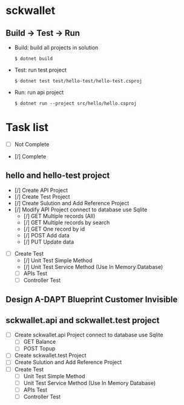 # sckwallet

## Build -> Test -> Run
* Build: build all projects in solution 

  `$ dotnet build`
* Test: run test project
  
  `$ dotnet test test/hello-test/hello-test.csproj`
* Run: run api project

  `$ dotnet run --project src/hello/hello.csproj`




# Task list

- [ ] Not Complete
- [/] Complete

## hello and hello-test project
- [/] Create API Project
- [/] Create Test Project
- [/] Create Sulution and Add Reference Project
- [/] Modify API Project connect to database use Sqlite
    - [/] GET Multiple records (All)
    - [/] GET Multiple records by search
    - [/] GET One record by id
    - [/] POST Add data 
    - [/] PUT Update data 
- [ ] Create Test
    - [/] Unit Test Simple Method
    - [/] Unit Test Service Method (Use In Memory Database)
    - [ ] APIs Test
    - [ ] Controller Test

## Design A-DAPT Blueprint Customer Invisible

## sckwallet.api and sckwallet.test project
- [ ] Create sckwallet.api Project connect to database use Sqlite
    - [ ] GET Balance
    - [ ] POST Topup
- [ ] Create sckwallet.test Project
- [ ] Create Sulution and Add Reference Project
- [ ] Create Test
    - [ ] Unit Test Simple Method
    - [ ] Unit Test Service Method (Use In Memory Database)
    - [ ] APIs Test
    - [ ] Controller Test
